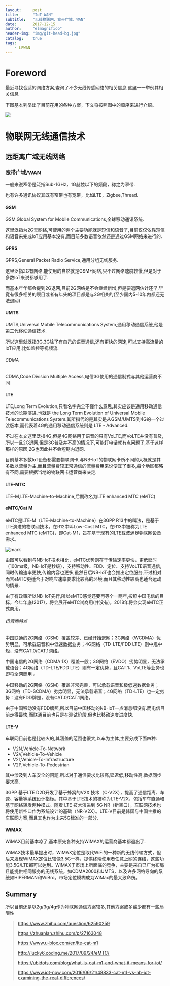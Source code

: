 ```yaml
---
layout:     post
title:      "IoT-WAN"
subtitle:   "无线物联网，宽带广域，WAN"
date:       2017-12-15
author:     "elmagnifico"
header-img: "img/git-head-bg.jpg"
catalog:    true
tags:
    - LPWAN
---
```


# Foreword

最近寻找合适的网络方案,查询了不少无线传感网络的相关信息,这里一一举例其相关信息

下图基本列举出了目前在用的各种方案，下文将按照图中的顺序来进行介绍。

![](http://5b0988e595225.cdn.sohucs.com/images/20171127/de40efdafae04655a1bef0062b2950ce.png)

# 物联网无线通信技术

## 远距离广域无线网络

### 宽带广域/WAN

一般来说窄带是泛指Sub-1GHz，1G赫兹以下的频段，称之为窄带.

也有许多通讯协议其既有窄带也有宽带，比如LTE，Zigbee,Thread.

#### GSM

GSM,Global System for Mobile Communications,全球移动通讯系统.

这里泛指为2G无网络,可使用的两个主要功能就是短信和语音了,目前仅仅依靠短信和语音来完成IoT应用基本没有,而目前多数语音依然还是通过GSM网络来进行的.

#### GPRS

GPRS,General Packet Radio Service,通用分组无线服务.

这里泛指2G有网络,能使用的自然就是GSM+网络,只不过网络速度较慢,但是对于多数IoT来说都够用了.

而基本年年都会提到2G退网,目前2G网络是不会继续新增,但是要退网估计还早,毕竟有很多相关的项目或者有年头的项目都是与2G相关的(至少国内5-10年内都还无法退网)

#### UMTS

UMTS,Universal Mobile Telecommunications System,通用移动通信系统,他是第三代移动通信技术.

所以这里就泛指3G,3G除了有自己的语音通信,还有更快的网速,可以支持高流量的IoT应用,比如监控等视频流.

###### CDMA

CDMA,Code Division Multiple Access,电信3G使用的通信制式与其他运营商不同

#### LTE

LTE,Long Term Evolution,只看名字完全不懂什么意思,其实应该是通用移动通信技术的长期演进.也就是 the Long Term Evolution of Universal Mobile Telecommunications System.其所指代的是其实是从GSM/UMTS到4G的一个过渡版本,而代表着4G的通用移动通信系统则是 LTE - Advanced.

不过在本文这里泛指4G,但是4G网络用于语音的只有VoLTE,而VoLTE并没有普及,所以一旦2G退网,但是3G普及并不高的情况下,可能打电话就有点问题了,基于这样那样的原因,2G也因此并不会短期内退网.

目前基本多数IoT设备都需要物联网卡,与NB-IoT的物联网卡所不同的大概就是其多数以流量为主,而且流量费较正常通信的流量费用来说便宜了很多,每个地区都略有不同,需要根据当地的物联网卡运营商来决定.

#### LTE-MTC

LTE-M,LTE-Machine-to-Machine,后期改名为LTE enhanced MTC (eMTC)

#### eMTC/Cat M

eMTC是LTE-M（LTE-Machine-to-Machine）在3GPP R13中的叫法，是基于LTE演进的物联网技术。在R12中叫Low-Cost MTC，在R13中被称为LTE enhanced MTC (eMTC)，即Cat-M1，旨在基于现有的LTE载波满足物联网设备需求。

![mark](http://p09tzvz74.bkt.clouddn.com/blog/171215/HAH7AiL16i.png?imageslim)

由图可以看到与NB-IoT技术相比，eMTC优势则在于传输速率更快，更低延时（100ms级，NB-IoT是秒级），支持移动性、FDD、定位、支持VoLTE语音通信,同时传输速率更快,传输内容也更多,虽然日后NB-IoT也会推出定位服务,不过相对而言eMTC更适合于对响应速率要求比较高的环境,而且其移动性较高也适合运动的情景.

由于有政策所以NB-IoT先行,所以eMTC感觉还要再等个一两年,按照中国电信的目标，今年年底(2017)，将会展开eMTC试商用(并没有)，2018年将会实现eMTC正式商用。

###### 运营商特点

中国联通的2G网络（GSM）覆盖较差、已经开始退网；3G网络（WCDMA）优势明显，可承载语音和中低速数据业务；4G网络（TD-LTE/FDD LTE）则中规中矩，没有CAT.0/CAT.1网络。

中国电信的2G网络（CDMA 1X）覆盖一般；3G网络（EVDO）劣势明显，无法承载语音；4G网络（TD-LTE/FDD LTE）则有一定优势，且CAT.1、VoLTE等业务也即将全网商用 。

中国移动的2G网络（GSM）覆盖非常完善，可以承载语音和极低速数据业务；3G网络（TD-SCDMA）劣势明显，无法承载语音；4G网络（TD-LTE）也一定劣势：没有FDD牌照，没有CAT.0/CAT.1网络。

由于中国移动没有FDD牌照,所以目前中国移动的NB-IoT一点消息都没有.而电信目前走得最快,而联通目前也只是在测试阶段,但也比移动速度进度快.

#### LTE-V

车联网目前也是比较火的,其涵盖的范围也很大,以车为主体,主要分成下面四种:

- V2N,Vehicle-To-Network
- V2V,Vehicle-To-Vehicle
- V2I,Vehicle-To-Infrastructure
- V2P,Vehicle-To-Pedestrian

其中涉及到人车安全的问题,所以对于通信要求比较高,延迟低,移动性高,数据同步要求高.

3GPP 基于LTE D2D开发了基于蜂窝的V2X 技术（C-V2X），提高了通信距离、车速、容量等系统设计指标。其中基于LTE技术的被称为LTE-V2X，包括车车直通和基于网络转发两种模式。随着 LTE 技术演进到 5G NR（新空口），车联网技术也将使用新空口作为系统设计的基础（NR-V2X）。LTE-V目前是韩国与中国主推的车联网方案,而且其也作为未来5G标准的一部分.

#### WiMAX

WiMAX目前基本凉了,基本原先各种支持WiMAX的运营商基本都退出了.

WiMAX技术最早提出时，WiMAX定位是取代WiFi的一种新的无线传输方式，但后来发现WiMAX定位比较像3.5G一样，提供终端使用者任意上网的连结，这些功能3.5G/LTE都可以达到。WiMAX于市场上所面临的竞争，主要是来自已广为布局且能提供相同服务的无线系统，如CDMA2000和UMTS，以及许多网络导向的系统如HIPERMAN和WiBro。市场定位模糊成为WiMax的最大致命伤。

## Summary

所以目前还是以2g/3g/4g作为物联网通信方案较多,其他方案或多或少都有一些局限性

> https://www.zhihu.com/question/62590259
>
> https://zhuanlan.zhihu.com/p/27163048
>
> https://www.u-blox.com/en/lte-cat-m1
>
> http://lucky6.coding.me/2017/09/24/eMTC/
>
> https://ubidots.com/blog/what-is-cat-m1-and-what-it-means-for-iot/
>
> https://www.iot-now.com/2016/06/21/48833-cat-m1-vs-nb-iot-examining-the-real-differences/
>
>
>
>
>
>
>
>
>
>
